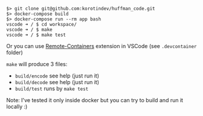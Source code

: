 ```
$> git clone git@github.com:korotindev/huffman_code.git
$> docker-compose build
$> docker-compose run --rm app bash
vscode ➜ / $ cd workspace/
vscode ➜ / $ make
vscode ➜ / $ make test
```

Or you can use [Remote-Containers](https://marketplace.visualstudio.com/items?itemName=ms-vscode-remote.remote-containers ) extension in VSCode (see `.devcontainer` folder)

`make` will produce 3 files: 
- `build/encode` see help (just run it)
- `build/decode` see help (just run it)
- `build/test` runs by `make test`

Note: I've tested it only inside docker but you can try to build and run it locally :) 